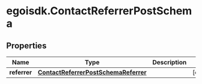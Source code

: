 # egoisdk.ContactReferrerPostSchema

## Properties

Name | Type | Description | Notes
------------ | ------------- | ------------- | -------------
**referrer** | [**ContactReferrerPostSchemaReferrer**](ContactReferrerPostSchemaReferrer.md) |  | [optional] 


